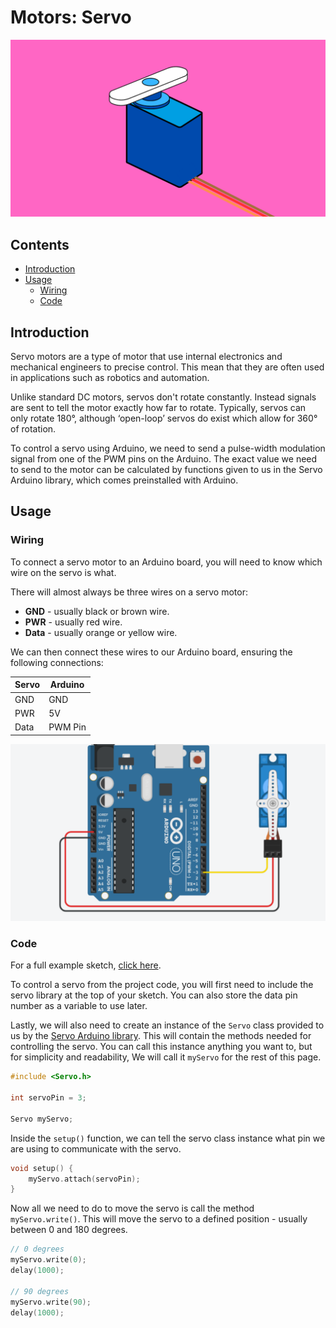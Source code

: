 # Motors: Servo

![](images/Thumbnail_Arduino_MotorsServo.png)

## Contents
- [Introduction](#introduction)
- [Usage](#usage)
    - [Wiring](#wiring)
    - [Code](#code)

## Introduction
Servo motors are a type of motor that use internal electronics and mechanical engineers to precise control. This mean that they are often used in applications such as robotics and automation.

Unlike standard DC motors, servos don't rotate constantly. Instead signals are sent to tell the motor exactly how far to rotate. Typically, servos can only rotate 180°, although ‘open-loop’ servos do exist which allow for 360° of rotation.

To control a servo using Arduino, we need to send a pulse-width modulation signal from one of the PWM pins on the Arduino. The exact value we need to send to the motor can be calculated by functions given to us in the Servo Arduino library, which comes preinstalled with Arduino.

## Usage
### Wiring
To connect a servo motor to an Arduino board, you will need to know which wire on the servo is what.

There will almost always be three wires on a servo motor:

- **GND** - usually black or brown wire.
- **PWR** - usually red wire.
- **Data** - usually orange or yellow wire.

We can then connect these wires to our Arduino board, ensuring the following connections:

| Servo | Arduino |
| ----- | ------- |
| GND   | GND     |
| PWR   | 5V      |
| Data  | PWM Pin |

![](images/Servo_Wiring.png)

### Code
For a full example sketch, [click here](Servo_Sweep/Servo_Sweep.ino).

To control a servo from the project code, you will first need to include the servo library at the top of your sketch. You can also store the data pin number as a variable to use later.

Lastly, we will also need to create an instance of the <code>Servo</code> class provided to us by the [Servo Arduino library](https://github.com/arduino-libraries/Servo). This will contain the methods needed for controlling the servo. You can call this instance anything you want to, but for simplicity and readability, We will call it <code>myServo</code> for the rest of this page.  

``` cpp
#include <Servo.h>

int servoPin = 3;

Servo myServo;
```

Inside the <code>setup()</code> function, we can tell the servo class instance what pin we are using to communicate with the servo.

``` cpp
void setup() {
    myServo.attach(servoPin);
}
```

Now all we need to do to move the servo is call the method <code>myServo.write()</code>. This will move the servo to a defined position - usually between 0 and 180 degrees.

``` cpp
// 0 degrees 
myServo.write(0); 
delay(1000);
  
// 90 degrees 
myServo.write(90); 
delay(1000); 
```